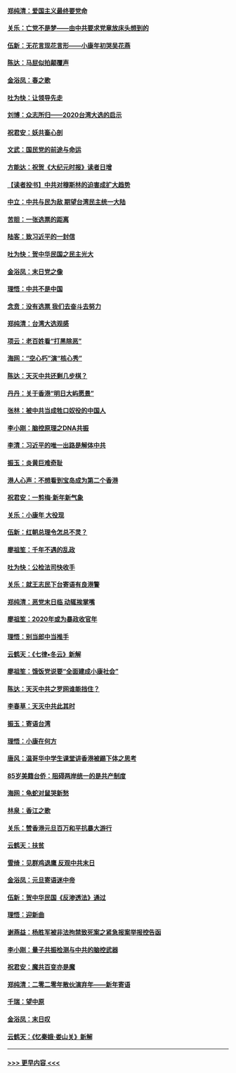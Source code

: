 #### [郑纯清：爱国主义最终要党命](../pages/nsc993/n11802197.md?t=01190311) 
#### [关乐：亡党不是梦——由中共要求党章放床头想到的](../pages/nsc993/n11802156.md?t=01190311) 
#### [伍新：无花言现花言形——小康年初哭吴花燕](../pages/nsc993/n11800044.md?t=01190311) 
#### [陈达：马屁似拍颠覆声](../pages/nsc993/n11800010.md?t=01190311) 
#### [金浴凤：春之歌](../pages/nsc993/n11797687.md?t=01190311) 
#### [吐为快：让领导先走](../pages/nsc993/n11797512.md?t=01190311) 
#### [刘博：众志所归——2020台湾大选的启示](../pages/nsc993/n11796878.md?t=01190311) 
#### [祝君安：妖共畜心剖](../pages/nsc993/n11794273.md?t=01190311) 
#### [文武：国民党的前途与命运](../pages/nsc993/n11794198.md?t=01190311) 
#### [方能达：祝贺《大纪元时报》读者日增](../pages/nsc993/n11793807.md?t=01190311) 
#### [【读者投书】中共对穆斯林的迫害成扩大趋势](../pages/nsc993/n11791371.md?t=01190311) 
#### [中立：中共与民为敌 期望台湾民主统一大陆](../pages/nsc993/n11790392.md?t=01190311) 
#### [苦胆：一张选票的距离](../pages/nsc993/n11788914.md?t=01190311) 
#### [陆客：致习近平的一封信](../pages/nsc993/n11788867.md?t=01190311) 
#### [吐为快：贺中华民国之民主光大](../pages/nsc993/n11788618.md?t=01190311) 
#### [金浴凤：末日党之像](../pages/nsc993/n11787475.md?t=01190311) 
#### [理悟：中共不是中国](../pages/nsc993/n11787463.md?t=01190311) 
#### [念贲：没有选票  我们去奋斗去努力](../pages/nsc993/n11787398.md?t=01190311) 
#### [郑纯清：台湾大选观感](../pages/nsc993/n11786210.md?t=01190311) 
#### [项云：老百姓看“打黑除恶”](../pages/nsc993/n11785398.md?t=01190311) 
#### [海网：“空心朽”演“核心秀”](../pages/nsc993/n11783874.md?t=01190311) 
#### [陈达：天灭中共还剩几步棋？](../pages/nsc993/n11783719.md?t=01190311) 
#### [丹丹：关于香港“明日大屿愿景”](../pages/nsc993/n11783273.md?t=01190311) 
#### [张林：被中共当成牲口奴役的中国人](../pages/nsc993/n11782397.md?t=01190311) 
#### [李小刚：脑控原理之DNA共振](../pages/nsc993/n11780962.md?t=01190311) 
#### [李清：习近平的唯一出路是解体中共](../pages/nsc993/n11780866.md?t=01190311) 
#### [振玉：炎黄巨难奇耻](../pages/nsc993/n11779632.md?t=01190311) 
#### [港人心声：不想看到宝岛成为第二个香港](../pages/nsc993/n11778817.md?t=01190311) 
#### [祝君安：一剪梅‧新年新气象](../pages/nsc993/n11776340.md?t=01190311) 
#### [关乐：小康年 大役现](../pages/nsc993/n11774213.md?t=01190311) 
#### [伍新：红朝总理令怎总不灵？](../pages/nsc993/n11770813.md?t=01190311) 
#### [廖祖笙：千年不遇的乱政](../pages/nsc993/n11770373.md?t=01190311) 
#### [吐为快：公检法司快收手](../pages/nsc993/n11770359.md?t=01190311) 
#### [关乐：就王志民下台寄语有良港警](../pages/nsc993/n11769903.md?t=01190311) 
#### [郑纯清：恶党末日临 动辄挨掌嘴](../pages/nsc993/n11769356.md?t=01190311) 
#### [廖祖笙：2020年或为暴政收官年](../pages/nsc993/n11768216.md?t=01190311) 
#### [理悟：别当郎中当推手](../pages/nsc993/n11768243.md?t=01190311) 
#### [云鹤天：《七律▪冬云》新解](../pages/nsc993/n11768204.md?t=01190311) 
#### [廖祖笙：饿饭党说要“全面建成小康社会”](../pages/nsc993/n11767482.md?t=01190311) 
#### [陈达：天灭中共之罗网谁能挡住？](../pages/nsc993/n11767465.md?t=01190311) 
#### [李春草：天灭中共此其时](../pages/nsc993/n11767452.md?t=01190311) 
#### [振玉：寄语台湾](../pages/nsc993/n11767432.md?t=01190311) 
#### [理悟：小康在何方](../pages/nsc993/n11767394.md?t=01190311) 
#### [唐风：温哥华中学生课堂讲香港被踢下体之思考](../pages/nsc993/n11766848.md?t=01190311) 
#### [85岁美籍台侨：阻碍两岸统一的是共产制度](../pages/nsc993/n11765043.md?t=01190311) 
#### [海网：龟蛇对鼠哭新愁](../pages/nsc993/n11764895.md?t=01190311) 
#### [林泉：香江之歌](../pages/nsc993/n11764415.md?t=01190311) 
#### [关乐：赞香港元旦百万和平抗暴大游行](../pages/nsc993/n11764382.md?t=01190311) 
#### [云鹤天：扶贫](../pages/nsc993/n11764245.md?t=01190311) 
#### [雪绮：见群鸡退鹰  反观中共末日](../pages/nsc993/n11762112.md?t=01190311) 
#### [金浴凤：元旦寄语迷中帝](../pages/nsc993/n11761788.md?t=01190311) 
#### [伍新：贺中华民国《反渗透法》通过](../pages/nsc993/n11761994.md?t=01190311) 
#### [理悟：迎新曲](../pages/nsc993/n11761152.md?t=01190311) 
#### [谢燕益：杨胜军被非法拘禁致死案之紧急报案举报控告函](../pages/nsc993/n11756134.md?t=01190311) 
#### [李小刚：量子共振检测与中共的脑控武器](../pages/nsc993/n11754518.md?t=01190311) 
#### [祝君安：魔共百变亦是魔](../pages/nsc993/n11754469.md?t=01190311) 
#### [郑纯清：二零二零年散伙演弃年——新年寄语](../pages/nsc993/n11754195.md?t=01190311) 
#### [千瑞：望中原](../pages/nsc993/n11754159.md?t=01190311) 
#### [金浴凤：末日叹](../pages/nsc993/n11752359.md?t=01190311) 
#### [云鹤天：《忆秦娥‧娄山关》新解](../pages/nsc993/n11752348.md?t=01190311) 

----
#### [ >>> 更早内容 <<< ](../indexes/nsc993-earlier.md)
